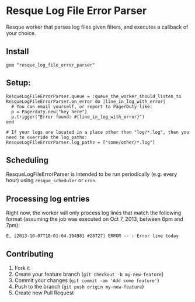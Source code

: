 # Resque Log File Error Parser

Resque worker that parses log files given filters, and executes a callback of your choice.

## Install

    gem "resque_log_file_error_parser"

## Setup:

    ResqueLogFileErrorParser.queue = :queue_the_worker_should_listen_to
    ResqueLogFileErrorParser.on_error do |line_in_log_with_error|
      # You can email yourself, or report to PagerDuty like:
      p = Pagerduty.new("key here")
      p.trigger("Error found: #{line_in_log_with_error}")
    end

    # If your logs are located in a place other than "log/*.log", then you need to override the log_paths:
    ResqueLogFileErrorParser.log_paths = ["some/other/*.log"]

## Scheduling

ResqueLogFileErrorParser is intended to be run periodically (e.g. every hour) using `resque_scheduler` or `cron`.

## Processing log entries

Right now, the worker will only process log lines that match the following format (assuming the job was executed on Oct 7, 2013, between 6pm and 7pm):

    E, [2013-10-07T18:01:04.194981 #28727] ERROR -- : Error line today

## Contributing

1. Fork it
2. Create your feature branch (`git checkout -b my-new-feature`)
3. Commit your changes (`git commit -am 'Add some feature'`)
4. Push to the branch (`git push origin my-new-feature`)
5. Create new Pull Request
